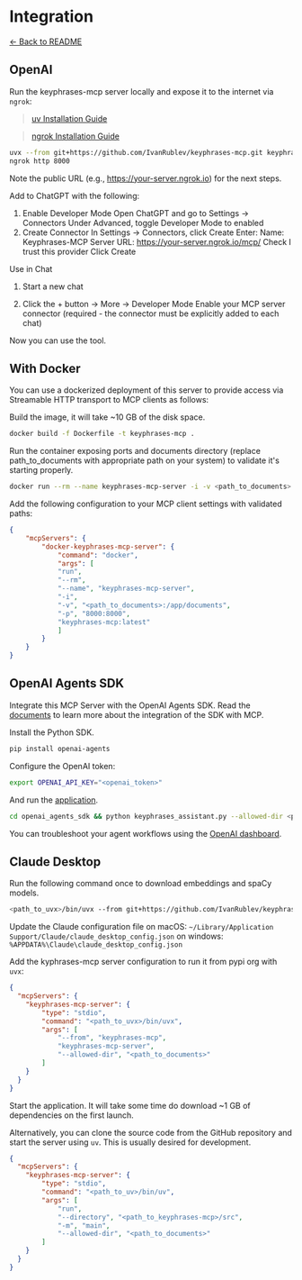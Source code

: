 # Integration

[← Back to README](../README.md)

## OpenAI

Run the keyphrases-mcp server locally and expose it to the internet via `ngrok`:

> [uv Installation Guide](https://docs.astral.sh/uv/getting-started/installation/)
 
> [ngrok Installation Guide](https://ngrok.com/docs/getting-started)

```sh
uvx --from git+https://github.com/IvanRublev/keyphrases-mcp.git keyphrases-mcp-server --allowed-dir <path_to_documents> --http
ngrok http 8000
```

Note the public URL (e.g., https://your-server.ngrok.io) for the next steps.

Add to ChatGPT with the following:
​
1. Enable Developer Mode
   Open ChatGPT and go to Settings → Connectors
   Under Advanced, toggle Developer Mode to enabled
​
2. Create Connector
   In Settings → Connectors, click Create
   Enter:
      Name: Keyphrases-MCP
      Server URL: https://your-server.ngrok.io/mcp/
    Check I trust this provider
    Click Create

Use in Chat

1. Start a new chat

2. Click the + button → More → Developer Mode
   Enable your MCP server connector (required - the connector must be explicitly added to each chat)

Now you can use the tool.

## With Docker

You can use a dockerized deployment of this server to provide access via Streamable HTTP transport to MCP clients as follows:

Build the image, it will take ~10 GB of the disk space.

```sh
docker build -f Dockerfile -t keyphrases-mcp .
```

Run the container exposing ports and documents directory (replace path_to_documents with appropriate path on your system)
to validate it's starting properly.

```sh
docker run --rm --name keyphrases-mcp-server -i -v <path_to_documents>:/app/documents -p 8000:8000 keyphrases-mcp:latest
```

Add the following configuration to your MCP client settings with validated paths:

```json
{
    "mcpServers": {
        "docker-keyphrases-mcp-server": {
            "command": "docker",
            "args": [
            "run",
            "--rm",
            "--name", "keyphrases-mcp-server",
            "-i",
            "-v", "<path_to_documents>:/app/documents",
            "-p", "8000:8000",
            "keyphrases-mcp:latest"
            ]
        }
    }
}
```


## OpenAI Agents SDK

Integrate this MCP Server with the OpenAI Agents SDK. Read the [documents](https://openai.github.io/openai-agents-python/mcp/) to learn more about the integration of the SDK with MCP.

Install the Python SDK.

```sh
pip install openai-agents
```

Configure the OpenAI token:

```sh
export OPENAI_API_KEY="<openai_token>"
```

And run the [application](./openai_agents_sdk/keyphrases_assistant.py).

```sh
cd openai_agents_sdk && python keyphrases_assistant.py --allowed-dir <path_to_documents>
```

You can troubleshoot your agent workflows using the [OpenAI dashboard](https://platform.openai.com/traces/).


## Claude Desktop

Run the following command once to download embeddings and spaCy models.

```sh
<path_to_uvx>/bin/uvx --from git+https://github.com/IvanRublev/keyphrases-mcp.git keyphrases-mcp-server --download-models
```

Update the Claude configuration file on macOS: `~/Library/Application Support/Claude/claude_desktop_config.json` on windows: `%APPDATA%\Claude\claude_desktop_config.json`

Add the kyphrases-mcp server configuration to run it from pypi org with `uvx`:
```json
{
  "mcpServers": {
    "keyphrases-mcp-server": {
        "type": "stdio",
        "command": "<path_to_uvx>/bin/uvx",
        "args": [
            "--from", "keyphrases-mcp",
            "keyphrases-mcp-server",
            "--allowed-dir", "<path_to_documents>"
        ]
    }
  }
}
```

Start the application. It will take some time do download ~1 GB of dependencies on the first launch.

Alternatively, you can clone the source code from the GitHub repository and start the server using `uv`. This is usually desired for development.
```json
{
  "mcpServers": {
    "keyphrases-mcp-server": {
        "type": "stdio",
        "command": "<path_to_uv>/bin/uv",
        "args": [
            "run",
            "--directory", "<path_to_keyphrases-mcp>/src",
            "-m", "main",
            "--allowed-dir", "<path_to_documents>"
        ]
    }
  }
}
```

